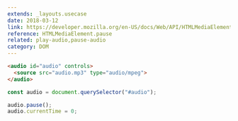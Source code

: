 ```yaml
---
extends: _layouts.usecase
date: 2018-03-12
link: https://developer.mozilla.org/en-US/docs/Web/API/HTMLMediaElement/currentTime
reference: HTMLMediaElement.pause
related: play-audio,pause-audio
category: DOM
---
```


```html
<audio id="audio" controls>
  <source src="audio.mp3" type="audio/mpeg">
</audio>
```

```javascript
const audio = document.querySelector("#audio");

audio.pause();
audio.currentTime = 0;
```